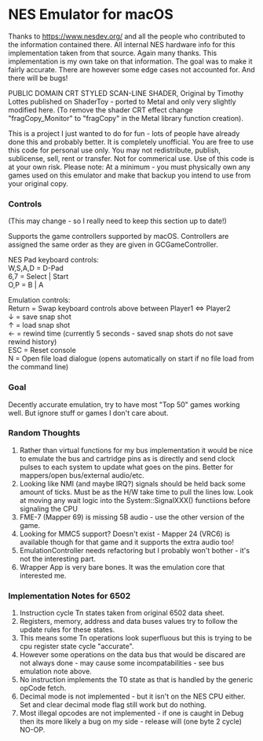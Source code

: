 # NES Emulator for macOS

Thanks to https://www.nesdev.org/ and all the people who contributed to the information contained there.  All internal NES hardware info for this implementation taken from that source.  Again many thanks.  This implementation is my own take on that information.  The goal was to make it fairly accurate.  There are however some edge cases not accounted for. And there will be bugs!

PUBLIC DOMAIN CRT STYLED SCAN-LINE SHADER, Original by Timothy Lottes published on ShaderToy - ported to Metal and only very slightly modified here. (To remove the shader CRT effect change "fragCopy_Monitor" to "fragCopy" in the Metal library function creation).

This is a project I just wanted to do for fun - lots of people have already done this and probably better.  It is completely unofficial.  You are free to use this code for personal use only.  You may not redistribute, publish, sublicense, sell, rent or transfer.  Not for commerical use.  Use of this code is at your own risk.  Please note: At a minimum - you must physically own any games used on this emulator and make that backup you intend to use from your original copy.

### Controls

(This may change - so I really need to keep this section up to date!)

Supports the game controllers supported by macOS.  Controllers are assigned the same order as they are given in GCGameController.

NES Pad keyboard controls:<br>
W,S,A,D = D-Pad<br>
6,7     = Select | Start<br>
O,P     = B | A<br>

Emulation controls:<br>
Return  = Swap keyboard controls above between Player1 <=> Player2<br>
&#8595; = save snap shot<br>
&#8593; = load snap shot<br>
&#8592; = rewind time (currently 5 seconds - saved snap shots do not save rewind history)<br>
ESC     = Reset console<br>
N       = Open file load dialogue (opens automatically on start if no file load from the command line)

### Goal

Decently accurate emulation, try to have most "Top 50" games working well.  But ignore stuff or games I don't care about.

### Random Thoughts

1) Rather than virtual functions for my bus implementation it would be nice to emulate the bus and cartridge pins as is directly and send clock pulses to each system to update what goes on the pins.  Better for mappers/open bus/external audio/etc.
2) Looking like NMI (and maybe IRQ?) signals should be held back some amount of ticks.  Must be as the H/W take time to pull the lines low.  Look at moving any wait logic into the System::SignalXXX() functiions before signaling the CPU
3) FME-7 (Mapper 69) is missing 5B audio - use the other version of the game.
4) Looking for MMC5 support? Doesn't exist - Mapper 24 (VRC6) is available though for that game and it supports the extra audio too!
5) EmulationController needs refactoring but I probably won't bother - it's not the interesting part.
6) Wrapper App is very bare bones.  It was the emulation core that interested me.

### Implementation Notes for 6502

1) Instruction cycle Tn states taken from original 6502 data sheet.
2) Registers, memory, address and data buses values try to follow the update rules for these states.
3) This means some Tn operations look superfluous but this is trying to be cpu register state cycle "accurate".
4) However some operations on the data bus that would be discared are not always done - may cause some incompatabilities - see bus emulation note above.
5) No instruction implements the T0 state as that is handled by the generic opCode fetch.
6) Decimal mode is not implemented - but it isn't on the NES CPU either.  Set and clear decimal mode flag still work but do nothing.
7) Most illegal opcodes are not implemented - if one is caught in Debug then its more likely a bug on my side - release will (one byte 2 cycle) NO-OP.
